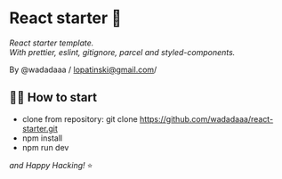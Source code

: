 # React starter 🚀

_React starter template. <br>
With prettier, eslint, gitignore, parcel and styled-components._ <br>

By @wadadaaa / [lopatinski@gmail.com](mailto:lopatinski@gmail.com)/

## 👩‍💻 How to start

- clone from repository:  git clone https://github.com/wadadaaa/react-starter.git
- npm install
- npm run dev

_and Happy Hacking!_ ⭐
